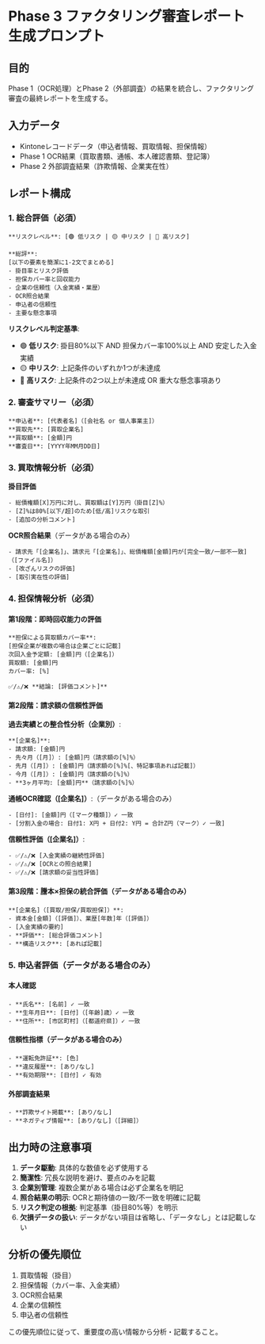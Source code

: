 # Phase 3 ファクタリング審査レポート生成プロンプト

## 目的
Phase 1（OCR処理）とPhase 2（外部調査）の結果を統合し、ファクタリング審査の最終レポートを生成する。

## 入力データ
- Kintoneレコードデータ（申込者情報、買取情報、担保情報）
- Phase 1 OCR結果（買取書類、通帳、本人確認書類、登記簿）
- Phase 2 外部調査結果（詐欺情報、企業実在性）

## レポート構成

### 1. 総合評価（必須）
```
**リスクレベル**: [🟢 低リスク | 🟡 中リスク | 🔴 高リスク]

**総評**: 
[以下の要素を簡潔に1-2文でまとめる]
- 掛目率とリスク評価
- 担保カバー率と回収能力
- 企業の信頼性（入金実績・業歴）
- OCR照合結果
- 申込者の信頼性
- 主要な懸念事項
```

**リスクレベル判定基準**:
- 🟢 **低リスク**: 掛目80%以下 AND 担保カバー率100%以上 AND 安定した入金実績
- 🟡 **中リスク**: 上記条件のいずれか1つが未達成
- 🔴 **高リスク**: 上記条件の2つ以上が未達成 OR 重大な懸念事項あり

### 2. 審査サマリー（必須）
```
**申込者**: [代表者名]（[会社名 or 個人事業主]）  
**買取先**: [買取企業名]  
**買取額**: [金額]円  
**審査日**: [YYYY年MM月DD日]
```

### 3. 買取情報分析（必須）

**掛目評価**
```
- 総債権額[X]万円に対し、買取額は[Y]万円（掛目[Z]%）
- [Z]%は80%[以下/超]のため[低/高]リスクな取引
- [追加の分析コメント]
```

**OCR照合結果**（データがある場合のみ）
```
- 請求先「[企業名]」、請求元「[企業名]」、総債権額[金額]円が[完全一致/一部不一致]（[ファイル名]）
- [改ざんリスクの評価]
- [取引実在性の評価]
```

### 4. 担保情報分析（必須）

#### 第1段階：即時回収能力の評価
```
**担保による買取額カバー率**:
[担保企業が複数の場合は企業ごとに記載]
次回入金予定額: [金額]円（[企業名]）
買取額: [金額]円
カバー率: [%]

✅/⚠️/❌ **結論: [評価コメント]**
```

#### 第2段階：請求額の信頼性評価

**過去実績との整合性分析（企業別）**:
```
**[企業名]**:
- 請求額: [金額]円
- 先々月（[月]）: [金額]円（請求額の[%]%）
- 先月（[月]）: [金額]円（請求額の[%]%[、特記事項あれば記載]）
- 今月（[月]）: [金額]円（請求額の[%]%）
- **3ヶ月平均: [金額]円**（請求額の[%]%）
```

**通帳OCR確認（[企業名]）**:（データがある場合のみ）
```
- [日付]: [金額]円（[マーク種類]）✓ 一致
- [分割入金の場合: 日付1: X円 + 日付2: Y円 = 合計Z円（マーク）✓ 一致]
```

**信頼性評価（[企業名]）**:
```
- ✅/⚠️/❌ [入金実績の継続性評価]
- ✅/⚠️/❌ [OCRとの照合結果]
- ✅/⚠️/❌ [請求額の妥当性評価]
```

#### 第3段階：謄本×担保の統合評価（データがある場合のみ）
```
**[企業名]（[買取/担保/買取担保]）**:
- 資本金[金額]（[評価]）、業歴[年数]年（[評価]）
- [入金実績の要約]
- **評価**: [総合評価コメント]
- **構造リスク**: [あれば記載]
```

### 5. 申込者評価（データがある場合のみ）

#### 本人確認
```
- **氏名**: [名前] ✓ 一致
- **生年月日**: [日付]（[年齢]歳）✓ 一致
- **住所**: [市区町村]（[都道府県]）✓ 一致
```

#### 信頼性指標（データがある場合のみ）
```
- **運転免許証**: [色]
- **違反履歴**: [あり/なし]
- **有効期限**: [日付] ✓ 有効
```

#### 外部調査結果
```
- **詐欺サイト掲載**: [あり/なし]
- **ネガティブ情報**: [あり/なし]（[詳細]）
```

## 出力時の注意事項

1. **データ駆動**: 具体的な数値を必ず使用する
2. **簡潔性**: 冗長な説明を避け、要点のみを記載
3. **企業別管理**: 複数企業がある場合は必ず企業名を明記
4. **照合結果の明示**: OCRと期待値の一致/不一致を明確に記載
5. **リスク判定の根拠**: 判定基準（掛目80%等）を明示
6. **欠損データの扱い**: データがない項目は省略し、「データなし」とは記載しない

## 分析の優先順位
1. 買取情報（掛目）
2. 担保情報（カバー率、入金実績）
3. OCR照合結果
4. 企業の信頼性
5. 申込者の信頼性

この優先順位に従って、重要度の高い情報から分析・記載すること。